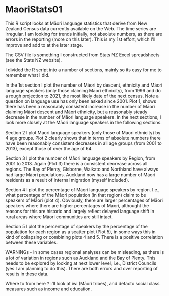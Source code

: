 MaoriStats01
============

This R script looks at Māori language statistics that derive from New Zealand Census data currently available on the Web. The time series are irregular. I am looking for trends initially, not absolute numbers, as there are errors in the reporting (more on this later). This is my 1st effort, which I'll improve and add to at the later stage.

The CSV file is something I constructed from Stats NZ Excel spreadsheets (see the Stats NZ website).

I divided the R script into a number of sections, mainly so its easy for me to remember what I did.

In the 1st section I plot the number of Māori by descent, ethnicity and Māori language speakers (only those claiming Māori ethnicity), from 1996 and do a rough projection to 2021, the most likely date of the next census. Note a question on language use has only been asked since 2001. Plot 1, shows there has been a reasonably consistent increase in the number of Māori claiming Māori descent and Māori ethnicity, but a reasonably steady decrease in the number of Māori language speakers. In the next sections, I look more closely at the Māori language speakers in the following sections.

Section 2 I plot Māori language speakers (only those of Māori ethnicity) by 4 age groups. Plot 2 clearly shows that in terms of absolute numbers there have been reasonably consistent decreases in all age groups (from 2001 to 2013), except those of over the age of 64.

Section 3 I plot the number of Māori language speakers by Region, from 2001 to 2013. Again (Plot 3) there is a consistent decrease across all regions. The Bay of Plenty, Gisborne, Waikato and Northland have always had large Māori populations. Auckland now has a large number of Māori residents as a result of internal migration (myself included).

Section 4 I plot the percentage of Māori language speakers by region. I.e., what percentage of the Māori population (in that region) claim to be speakers of Māori (plot 4). Obviously, there are larger percentages of Māori speakers where there are higher percentages of Māori, althought the reasons for this are historic and largely reflect delayed language shift in rural areas where Māori communities are still intact.

Section 5 I plot the percentage of speakers by the percentage of the population for each region as a scatter plot (Plot 5), in some ways this in kind of collapsing or combining plots 4 and 5. There is a positive correlation between these variables.

WARNINGs - In some cases regional analyses can be misleading, as there is a lot of variation in regions such as Auckland and the Bay of Plenty. This needs to be explored by looking at next lower level, i.e., District Councils (yes I am planning to do this).  There are both errors and over reporting of results in these data.

Where to from here ? I'll look at iwi (Māori tribes), and defacto social class measures such as income and education.